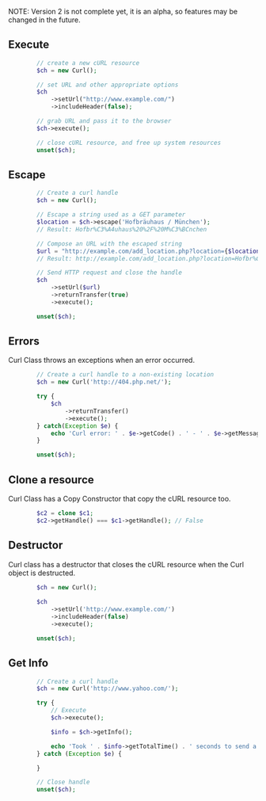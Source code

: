 NOTE: Version 2 is not complete yet,  it is an alpha, so features may be changed in the future.

## Execute

```php
        // create a new cURL resource
        $ch = new Curl();

        // set URL and other appropriate options
        $ch
            ->setUrl("http://www.example.com/")
            ->includeHeader(false);

        // grab URL and pass it to the browser
        $ch->execute();

        // close cURL resource, and free up system resources
        unset($ch);
```

## Escape

```php
        // Create a curl handle
        $ch = new Curl();

        // Escape a string used as a GET parameter
        $location = $ch->escape('Hofbräuhaus / München');
        // Result: Hofbr%C3%A4uhaus%20%2F%20M%C3%BCnchen

        // Compose an URL with the escaped string
        $url = "http://example.com/add_location.php?location={$location}";
        // Result: http://example.com/add_location.php?location=Hofbr%C3%A4uhaus%20%2F%20M%C3%BCnchen

        // Send HTTP request and close the handle
        $ch
            ->setUrl($url)
            ->returnTransfer(true)
            ->execute();

        unset($ch);
```

## Errors

Curl Class throws an exceptions when an error occurred.

```php
        // Create a curl handle to a non-existing location
        $ch = new Curl('http://404.php.net/');

        try {
            $ch
                ->returnTransfer()
                ->execute();
        } catch(Exception $e) {
            echo 'Curl error: ' . $e->getCode() . ' - ' . $e->getMessage();
        }

        unset($ch);
```

## Clone a resource

Curl Class has a Copy Constructor that copy the cURL resource too.

```php
        $c2 = clone $c1;
        $c2->getHandle() === $c1->getHandle(); // False
```

## Destructor

Curl class has a destructor that closes the cURL resource when the Curl object is destructed.

```php
        $ch = new Curl();
        
        $ch
            ->setUrl('http://www.example.com/')
            ->includeHeader(false)
            ->execute();

        unset($ch);
```

## Get Info

```php
        // Create a curl handle
        $ch = new Curl('http://www.yahoo.com/');

        try {
            // Execute
            $ch->execute();

            $info = $ch->getInfo();

            echo 'Took ' . $info->getTotalTime() . ' seconds to send a request to ' . $info->getUrl();
        } catch (Exception $e) {

        }

        // Close handle
        unset($ch);
```
